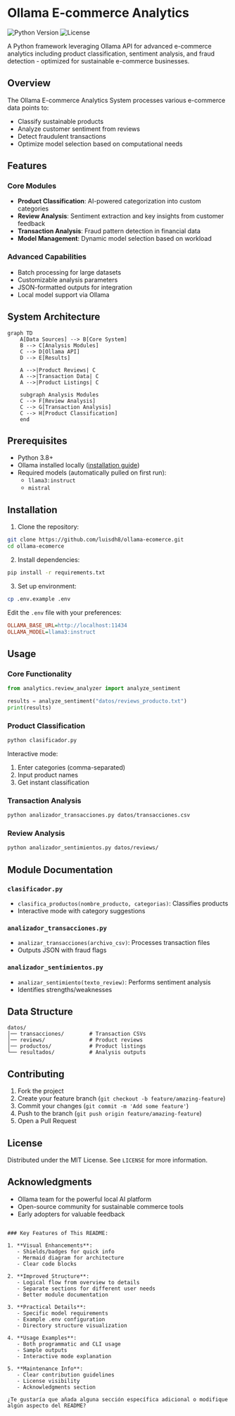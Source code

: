 # Ollama E-commerce Analytics

![Python Version](https://img.shields.io/badge/python-3.8%2B-blue)
![License](https://img.shields.io/badge/license-MIT-green)

A Python framework leveraging Ollama API for advanced e-commerce analytics including product classification, sentiment analysis, and fraud detection - optimized for sustainable e-commerce businesses.

## Overview

The Ollama E-commerce Analytics System processes various e-commerce data points to:
- Classify sustainable products
- Analyze customer sentiment from reviews
- Detect fraudulent transactions
- Optimize model selection based on computational needs

## Features

### Core Modules
- **Product Classification**: AI-powered categorization into custom categories
- **Review Analysis**: Sentiment extraction and key insights from customer feedback
- **Transaction Analysis**: Fraud pattern detection in financial data
- **Model Management**: Dynamic model selection based on workload

### Advanced Capabilities
- Batch processing for large datasets
- Customizable analysis parameters
- JSON-formatted outputs for integration
- Local model support via Ollama

## System Architecture

```mermaid
graph TD
    A[Data Sources] --> B[Core System]
    B --> C[Analysis Modules]
    C --> D[Ollama API]
    D --> E[Results]
    
    A -->|Product Reviews| C
    A -->|Transaction Data| C
    A -->|Product Listings| C
    
    subgraph Analysis Modules
    C --> F[Review Analysis]
    C --> G[Transaction Analysis]
    C --> H[Product Classification]
    end
```

## Prerequisites

- Python 3.8+
- Ollama installed locally ([installation guide](https://ollama.ai/))
- Required models (automatically pulled on first run):
  - `llama3:instruct`
  - `mistral`

## Installation

1. Clone the repository:
```bash
git clone https://github.com/luisdh8/ollama-ecomerce.git
cd ollama-ecomerce
```

2. Install dependencies:
```bash
pip install -r requirements.txt
```

3. Set up environment:
```bash
cp .env.example .env
```
Edit the `.env` file with your preferences:
```ini
OLLAMA_BASE_URL=http://localhost:11434
OLLAMA_MODEL=llama3:instruct
```

## Usage

### Core Functionality

```python
from analytics.review_analyzer import analyze_sentiment

results = analyze_sentiment("datos/reviews_producto.txt")
print(results)
```

### Product Classification
```bash
python clasificador.py
```
Interactive mode:
1. Enter categories (comma-separated)
2. Input product names
3. Get instant classification

### Transaction Analysis
```bash
python analizador_transacciones.py datos/transacciones.csv
```

### Review Analysis
```bash
python analizador_sentimientos.py datos/reviews/
```

## Module Documentation

### `clasificador.py`
- `clasifica_productos(nombre_producto, categorias)`: Classifies products
- Interactive mode with category suggestions

### `analizador_transacciones.py`
- `analizar_transacciones(archivo_csv)`: Processes transaction files
- Outputs JSON with fraud flags

### `analizador_sentimientos.py`
- `analizar_sentimiento(texto_review)`: Performs sentiment analysis
- Identifies strengths/weaknesses

## Data Structure

```
datos/
│── transacciones/        # Transaction CSVs
│── reviews/              # Product reviews
│── productos/            # Product listings
└── resultados/           # Analysis outputs
```

## Contributing

1. Fork the project
2. Create your feature branch (`git checkout -b feature/amazing-feature`)
3. Commit your changes (`git commit -m 'Add some feature'`)
4. Push to the branch (`git push origin feature/amazing-feature`)
5. Open a Pull Request

## License

Distributed under the MIT License. See `LICENSE` for more information.

## Acknowledgments

- Ollama team for the powerful local AI platform
- Open-source community for sustainable commerce tools
- Early adopters for valuable feedback
```

### Key Features of This README:

1. **Visual Enhancements**:
   - Shields/badges for quick info
   - Mermaid diagram for architecture
   - Clear code blocks

2. **Improved Structure**:
   - Logical flow from overview to details
   - Separate sections for different user needs
   - Better module documentation

3. **Practical Details**:
   - Specific model requirements
   - Example .env configuration
   - Directory structure visualization

4. **Usage Examples**:
   - Both programmatic and CLI usage
   - Sample outputs
   - Interactive mode explanation

5. **Maintenance Info**:
   - Clear contribution guidelines
   - License visibility
   - Acknowledgments section

¿Te gustaría que añada alguna sección específica adicional o modifique algún aspecto del README?
